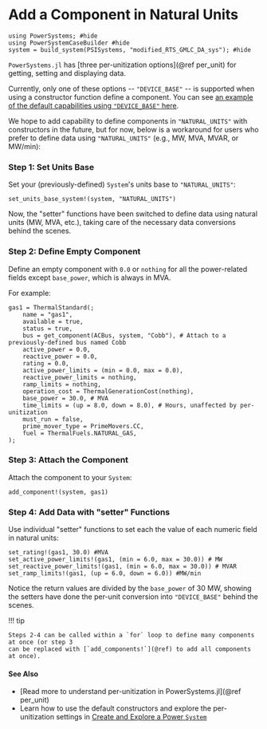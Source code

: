 # Add a Component in Natural Units

```@setup add_in_nu
using PowerSystems; #hide
using PowerSystemCaseBuilder #hide
system = build_system(PSISystems, "modified_RTS_GMLC_DA_sys"); #hide
```

`PowerSystems.jl` has [three per-unitization options](@ref per_unit) for getting, setting
and displaying data.

Currently, only one of these options -- `"DEVICE_BASE"` -- is supported when using a
constructor function define a component. You can see
[an example of the default capabilities using `"DEVICE_BASE"` here](@ref "Adding Loads and Generators").

We hope to add capability to define components in
`"NATURAL_UNITS"` with constructors in the future, but for now, below is a workaround
for users who prefer to define data using `"NATURAL_UNITS"` (e.g., MW, MVA, MVAR, or MW/min):

### Step 1: Set Units Base

Set your (previously-defined) `System`'s units base to `"NATURAL_UNITS"`:

```@repl add_in_nu
set_units_base_system!(system, "NATURAL_UNITS")
```

Now, the "setter" functions have been switched to define data using natural units (MW, MVA,
etc.), taking care of the necessary data conversions behind the scenes.

### Step 2: Define Empty Component

Define an empty component with `0.0` or `nothing` for all the power-related fields except
`base_power`, which is always in MVA.

For example:

```@repl add_in_nu
gas1 = ThermalStandard(;
    name = "gas1",
    available = true,
    status = true,
    bus = get_component(ACBus, system, "Cobb"), # Attach to a previously-defined bus named Cobb
    active_power = 0.0,
    reactive_power = 0.0,
    rating = 0.0,
    active_power_limits = (min = 0.0, max = 0.0),
    reactive_power_limits = nothing,
    ramp_limits = nothing,
    operation_cost = ThermalGenerationCost(nothing),
    base_power = 30.0, # MVA
    time_limits = (up = 8.0, down = 8.0), # Hours, unaffected by per-unitization
    must_run = false,
    prime_mover_type = PrimeMovers.CC,
    fuel = ThermalFuels.NATURAL_GAS,
);
```

### Step 3: Attach the Component

Attach the component to your `System`:

```@repl add_in_nu
add_component!(system, gas1)
```

### Step 4: Add Data with "setter" Functions

Use individual "setter" functions to set each the value of each numeric field in natural
units:

```@repl add_in_nu
set_rating!(gas1, 30.0) #MVA
set_active_power_limits!(gas1, (min = 6.0, max = 30.0)) # MW
set_reactive_power_limits!(gas1, (min = 6.0, max = 30.0)) # MVAR
set_ramp_limits!(gas1, (up = 6.0, down = 6.0)) #MW/min
```

Notice the return values are divided by the `base_power` of 30 MW, showing the setters have
done the per-unit conversion into `"DEVICE_BASE"` behind the scenes.

!!! tip
    
    Steps 2-4 can be called within a `for` loop to define many components at once (or step 3
    can be replaced with [`add_components!`](@ref) to add all components at once).

#### See Also

  - [Read more to understand per-unitization in PowerSystems.jl](@ref per_unit)
  - Learn how to use the default constructors and explore the per-unitization settings in
    [Create and Explore a Power `System`](@ref)
